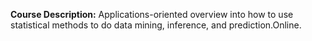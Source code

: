**Course Description:** Applications-oriented overview into how to use statistical methods to do data mining, inference, and prediction.Online.